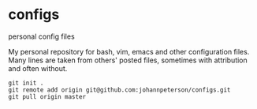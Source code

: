 # configs
personal config files

My personal repository for bash, vim, emacs and other configuration files.
Many lines are taken from others' posted files, sometimes with attribution and often without.

```
git init .
git remote add origin git@github.com:johannpeterson/configs.git
git pull origin master
```
